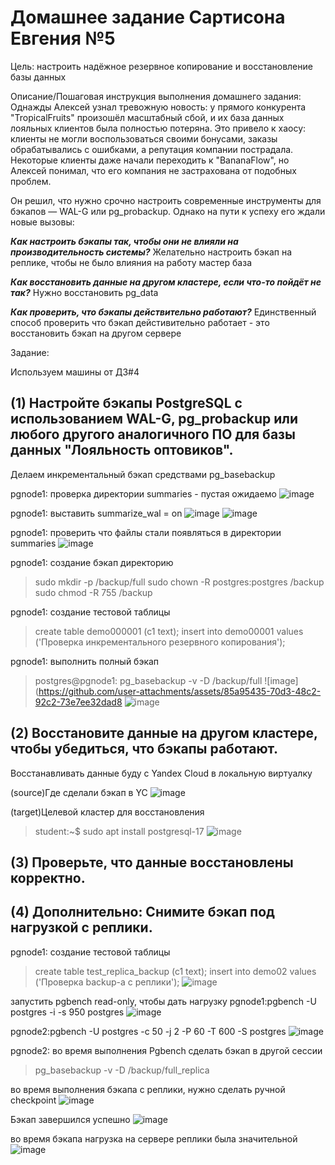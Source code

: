 # Домашнее задание Сартисона Евгения №5 #

Цель:
настроить надёжное резервное копирование и восстановление базы данных


Описание/Пошаговая инструкция выполнения домашнего задания:
Однажды Алексей узнал тревожную новость: у прямого конкурента "TropicalFruits" произошёл масштабный сбой, и их база данных лояльных клиентов была полностью потеряна. Это привело к хаосу: клиенты не могли воспользоваться своими бонусами, заказы обрабатывались с ошибками, а репутация компании пострадала. Некоторые клиенты даже начали переходить к "BananaFlow", но Алексей понимал, что его компания не застрахована от подобных проблем.

Он решил, что нужно срочно настроить современные инструменты для бэкапов — WAL-G или pg_probackup. Однако на пути к успеху его ждали новые вызовы:

***Как настроить бэкапы так, чтобы они не влияли на производительность системы?***
Желательно настроить бэкап на реплике, чтобы не было влияния на работу мастер база

***Как восстановить данные на другом кластере, если что-то пойдёт не так?***
Нужно восстановить pg_datа

***Как проверить, что бэкапы действительно работают?***
Единственный способ проверить что бэкап дейстивительно работает - это восстановить бэкап на другом сервере

Задание:

Используем машины от ДЗ#4

## (1) Настройте бэкапы PostgreSQL с использованием WAL-G, pg_probackup или любого другого аналогичного ПО для базы данных "Лояльность оптовиков".

Делаем инкрементальный бэкап средствами pg_basebackup

pgnode1: проверка директории summaries - пустая ожидаемо
![image](https://github.com/user-attachments/assets/8ec5aea8-0219-4e54-b170-bbf5db216c00)

pgnode1: выставить summarize_wal = on
![image](https://github.com/user-attachments/assets/28ae7ad9-7bb2-46f6-912c-5b9db491a3f1)
![image](https://github.com/user-attachments/assets/1cfcea80-b243-47c8-9cc4-c6901465953b)

pgnode1: проверить что файлы стали появляться в директории summaries
![image](https://github.com/user-attachments/assets/85f5d733-02bc-499b-a0fc-3be8feac77e4)

pgnode1: создание бэкап директорию
>sudo mkdir -p /backup/full
>sudo chown -R postgres:postgres /backup
>sudo chmod -R 755 /backup

pgnode1: создание тестовой таблицы
>create table demo000001 (c1 text);
>insert into demo00001 values ('Проверка инкрементального резервного копирования');



pgnode1: выполнить полный бэкап
> postgres@pgnode1:   pg_basebackup -v -D /backup/full
![image](https://github.com/user-attachments/assets/85a95435-70d3-48c2-92c2-73e7ee32dad8
![image](https://github.com/user-attachments/assets/a4177221-2112-4408-9079-1fa60268acd8)



## (2) Восстановите данные на другом кластере, чтобы убедиться, что бэкапы работают.
Восстанавливать данные буду с Yandex Cloud в локальную виртуалку

(source)Где сделали бэкап в YC
![image](https://github.com/user-attachments/assets/8c617ba8-8f71-43e0-b8e1-7dff701ebd48)

(target)Целевой кластер для восстановления
>student:~$ sudo apt install postgresql-17
![image](https://github.com/user-attachments/assets/9f85d6cc-b22b-41b4-9e89-c3ea95aaac08)




## (3) Проверьте, что данные восстановлены корректно.


## (4) Дополнительно: Снимите бэкап под нагрузкой с реплики.
pgnode1: создание тестовой таблицы
>create table test_replica_backup (c1 text);
>insert into demo02 values ('Проверка backup-а с реплики');
![image](https://github.com/user-attachments/assets/edbfadf3-6db3-4e8c-9f41-a835eee494b9)

запустить pgbench read-only, чтобы дать нагрузку
pgnode1:pgbench -U postgres -i -s 950 postgres
![image](https://github.com/user-attachments/assets/d61d0fb1-25d3-446f-bd5a-534c892484e3)

pgnode2:pgbench -U postgres -c 50 -j 2 -P 60 -T 600 -S postgres
![image](https://github.com/user-attachments/assets/ae1279cc-3880-4d79-9bf6-638805598726)



pgnode2: во время выполнения Pgbench сделать бэкап в другой сессии
> pg_basebackup -v -D /backup/full_replica

во время выполнения бэкапа с реплики, нужно сделать ручной checkpoint
![image](https://github.com/user-attachments/assets/d94563e7-349b-4664-b97f-743184eda811)

Бэкап завершился успешно
![image](https://github.com/user-attachments/assets/f5f038b0-b98c-4dd6-b0d9-66f83bd698ef)

во время бэкапа нагрузка на сервере реплики была значительной
![image](https://github.com/user-attachments/assets/981f4cce-077b-4170-acd3-7148d656e0d6)

